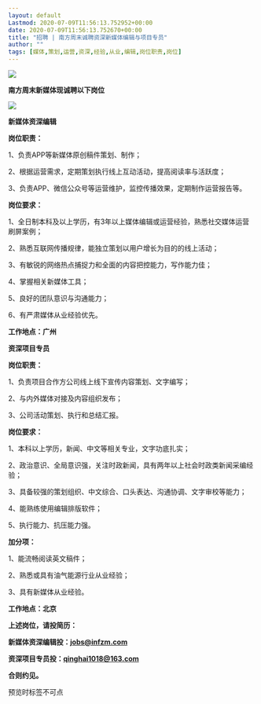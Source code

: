 ```yaml
---
layout: default
Lastmod: 2020-07-09T11:56:13.752952+00:00
date: 2020-07-09T11:56:13.752670+00:00
title: "招聘 | 南方周末诚聘资深新媒体编辑与项目专员"
author: ""
tags: [媒体,策划,运营,资深,经验,从业,编辑,岗位职责,岗位]
---
```


  

![](https://images.weserv.nl/?url=https%3A//mmbiz.qpic.cn/mmbiz_png/ngtnmvXsNGChDicWkPdJpkEA34oW2JPy2Qia1DLibQT7EcsLIhnAFDcFyro9utNia06wFwpEFUyAFkK5HS0BJwXz5g/640%3Fwx_fmt%3Djpeg)

  

  

**南方周末新媒体现诚聘以下岗位**

![](https://images.weserv.nl/?url=https%3A//mmbiz.qpic.cn/mmbiz_png/ngtnmvXsNGChDicWkPdJpkEA34oW2JPy2kVdkLqWdDXUM6vouHYsnarveWShXdNgdUFDMuFnBFRibejlEicibsy5Rw/640%3Fwx_fmt%3Dpng)

  

  

**新媒体资深编辑**

**岗位职责：**

1、负责APP等新媒体原创稿件策划、制作；

2、根据运营需求，定期策划执行线上互动活动，提高阅读率与活跃度；

3、负责APP、微信公众号等运营维护，监控传播效果，定期制作运营报告等。

  

**岗位要求：**

1、全日制本科及以上学历，有3年以上媒体编辑或运营经验，熟悉社交媒体运营刷屏案例；

2、熟悉互联网传播规律，能独立策划以用户增长为目的的线上活动；

3、有敏锐的网络热点捕捉力和全面的内容把控能力，写作能力佳；

4、掌握相关新媒体工具；

5、良好的团队意识与沟通能力；

6、有严肃媒体从业经验优先。

  

****工作地点：广州****

  

  

**资深项目专员**

**岗位职责：**

1、负责项目合作方公司线上线下宣传内容策划、文字编写；

2、与内外媒体对接及内容组织发布；

3、公司活动策划、执行和总结汇报。

  

**岗位要求：**

1、本科以上学历，新闻、中文等相关专业，文字功底扎实；

2、政治意识、全局意识强，关注时政新闻，具有两年以上社会时政类新闻采编经验；

3、具备较强的策划组织、中文综合、口头表达、沟通协调、文字审校等能力；

4、能熟练使用编辑排版软件；

5、执行能力、抗压能力强。

**加分项：**

1、能流畅阅读英文稿件；

2、熟悉或具有油气能源行业从业经验；

3、具有新媒体从业经验。

****工作地点：北京****

  

  

**上述岗位，请投简历：**

**新媒体资深编辑投：jobs@infzm.com**

**资深项目专员投：qinghai1018@163.com**

**合则约见。**

预览时标签不可点

